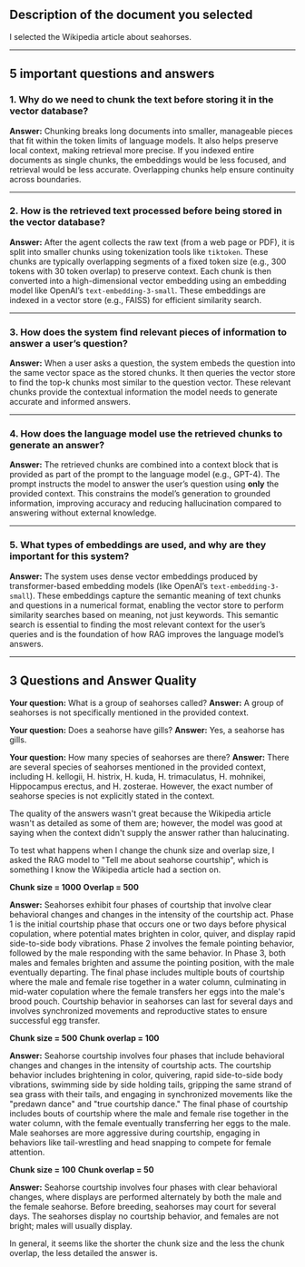 ## Description of the document you selected

I selected the Wikipedia article about seahorses.


---

## 5 important questions and answers

### 1. Why do we need to chunk the text before storing it in the vector database?

**Answer:**
Chunking breaks long documents into smaller, manageable pieces that fit within the token limits of language models. It also helps preserve local context, making retrieval more precise. If you indexed entire documents as single chunks, the embeddings would be less focused, and retrieval would be less accurate. Overlapping chunks help ensure continuity across boundaries.

---

### 2. How is the retrieved text processed before being stored in the vector database?

**Answer:**
After the agent collects the raw text (from a web page or PDF), it is split into smaller chunks using tokenization tools like `tiktoken`. These chunks are typically overlapping segments of a fixed token size (e.g., 300 tokens with 30 token overlap) to preserve context. Each chunk is then converted into a high-dimensional vector embedding using an embedding model like OpenAI’s `text-embedding-3-small`. These embeddings are indexed in a vector store (e.g., FAISS) for efficient similarity search.

---

### 3. How does the system find relevant pieces of information to answer a user’s question?

**Answer:**
When a user asks a question, the system embeds the question into the same vector space as the stored chunks. It then queries the vector store to find the top-k chunks most similar to the question vector. These relevant chunks provide the contextual information the model needs to generate accurate and informed answers.

---

### 4. How does the language model use the retrieved chunks to generate an answer?

**Answer:**
The retrieved chunks are combined into a context block that is provided as part of the prompt to the language model (e.g., GPT-4). The prompt instructs the model to answer the user’s question using **only** the provided context. This constrains the model’s generation to grounded information, improving accuracy and reducing hallucination compared to answering without external knowledge.

---

### 5. What types of embeddings are used, and why are they important for this system?

**Answer:**
The system uses dense vector embeddings produced by transformer-based embedding models (like OpenAI’s `text-embedding-3-small`). These embeddings capture the semantic meaning of text chunks and questions in a numerical format, enabling the vector store to perform similarity searches based on meaning, not just keywords. This semantic search is essential to finding the most relevant context for the user’s queries and is the foundation of how RAG improves the language model’s answers.

---

## 3 Questions and Answer Quality

**Your question:** What is a group of seahorses called?
**Answer:** A group of seahorses is not specifically mentioned in the provided context.


**Your question:** Does a seahorse have gills?
**Answer:** Yes, a seahorse has gills.


**Your question:** How many species of seahorses are there?
**Answer:** There are several species of seahorses mentioned in the provided context, including H. kellogii, H. histrix, H. kuda, H. trimaculatus, H. mohnikei, Hippocampus erectus, and H. zosterae. However, the exact number of seahorse species is not explicitly stated in the context.

The quality of the answers wasn't great because the Wikipedia article wasn't as detailed as some of them are; however, the model was good at saying when the context didn't supply the answer rather than halucinating.

To test what happens when I change the chunk size and overlap size, I asked the RAG model to "Tell me about seahorse courtship", which is something I know the Wikipedia article had a section on.

**Chunk size = 1000**
**Overlap = 500**

**Answer:** Seahorses exhibit four phases of courtship that involve clear behavioral changes and changes in the intensity of the courtship act. Phase 1 is the initial courtship phase that occurs one or two days before physical copulation, where potential mates brighten in color, quiver, and display rapid side-to-side body vibrations. Phase 2 involves the female pointing behavior, followed by the male responding with the same behavior. In Phase 3, both males and females brighten and assume the pointing position, with the male eventually departing. The final phase includes multiple bouts of courtship where the male and female rise together in a water column, culminating in mid-water copulation where the female transfers her eggs into the male's brood pouch. Courtship behavior in seahorses can last for several days and involves synchronized movements and reproductive states to ensure successful egg transfer.

**Chunk size = 500**
**Chunk overlap = 100**

**Answer:** Seahorse courtship involves four phases that include behavioral changes and changes in the intensity of courtship acts. The courtship behavior includes brightening in color, quivering, rapid side-to-side body vibrations, swimming side by side holding tails, gripping the same strand of sea grass with their tails, and engaging in synchronized movements like the "predawn dance" and "true courtship dance." The final phase of courtship includes bouts of courtship where the male and female rise together in the water column, with the female eventually transferring her eggs to the male. Male seahorses are more aggressive during courtship, engaging in behaviors like tail-wrestling and head snapping to compete for female attention.


**Chunk size = 100**
**Chunk overlap = 50**

**Answer:** Seahorse courtship involves four phases with clear behavioral changes, where displays are performed alternately by both the male and the female seahorse. Before breeding, seahorses may court for several days. The seahorses display no courtship behavior, and females are not bright; males will usually display.


In general, it seems like the shorter the chunk size and the less the chunk overlap, the less detailed the answer is.